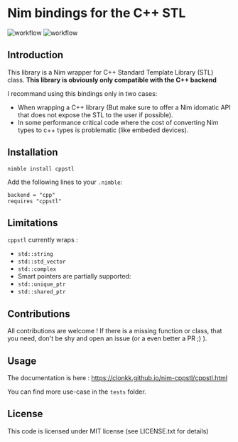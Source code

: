 # Nim bindings for the C++ STL

![workflow](https://github.com/SciNim/nimfftw3/actions/workflows/ci.yml/badge.svg)
![workflow](https://github.com/SciNim/nimfftw3/actions/workflows/docs.yml/badge.svg)

## Introduction

This library is a Nim wrapper for C++ Standard Template Library (STL) class. 
**This library is obviously only compatible with the C++ backend**

I recommand using this bindings only in two cases:
* When wrapping a C++ library (But make sure to offer a Nim idomatic API that does not expose the STL to the user if possible).
* In some performance critical code where the cost of converting Nim types to c++ types is problematic (like embeded devices).


## Installation

``nimble install cppstl``

Add the following lines to your `.nimble`:
```
backend = "cpp"
requires "cppstl"
```

## Limitations

``cppstl`` currently wraps : 

* ``std::string``
* ``std::std_vector``
* ``std::complex``
* Smart pointers are partially supported:
* ``std::unique_ptr``
* ``std::shared_ptr``

## Contributions

All contributions are welcome ! 
If there is a missing function or class, that you need, don't be shy and open an issue (or a even better a PR ;) ). 

## Usage

The documentation is here : https://clonkk.github.io/nim-cppstl/cppstl.html

You can find more use-case in the ``tests`` folder.

## License

This code is licensed under MIT license (see LICENSE.txt for details)
